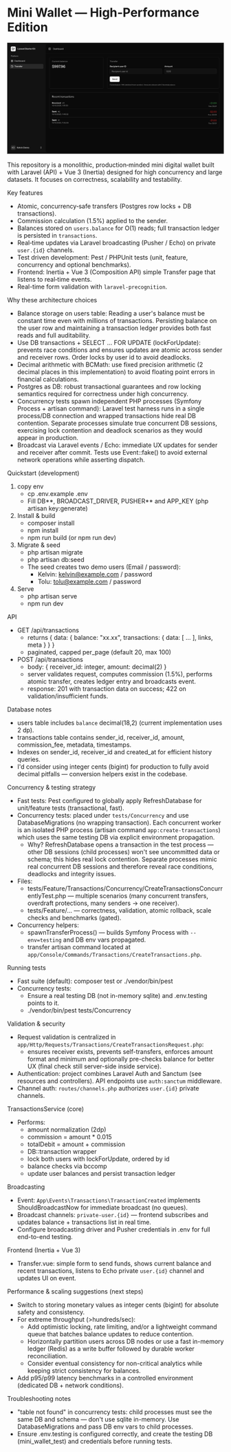# Mini Wallet — High‑Performance Edition

![Mini Wallet](public/art/image.png)

This repository is a monolithic, production‑minded mini digital wallet built with Laravel (API) + Vue 3 (Inertia) designed for high concurrency and large datasets. It focuses on correctness, scalability and testability.

Key features

- Atomic, concurrency‑safe transfers (Postgres row locks + DB transactions).
- Commission calculation (1.5%) applied to the sender.
- Balances stored on `users.balance` for O(1) reads; full transaction ledger is persisted in `transactions`.
- Real‑time updates via Laravel broadcasting (Pusher / Echo) on private `user.{id}` channels.
- Test driven development: Pest / PHPUnit tests (unit, feature, concurrency and optional benchmarks).
- Frontend: Inertia + Vue 3 (Composition API) simple Transfer page that listens to real‑time events.
- Real-time form validation with `laravel‑precognition`.

Why these architecture choices

- Balance storage on users table: Reading a user's balance must be constant time even with millions of transactions. Persisting balance on the user row and maintaining a transaction ledger provides both fast reads and full auditability.
- Use DB transactions + SELECT ... FOR UPDATE (lockForUpdate): prevents race conditions and ensures updates are atomic across sender and receiver rows. Order locks by user id to avoid deadlocks.
- Decimal arithmetic with BCMath: use fixed precision arithmetic (2 decimal places in this implementation) to avoid floating point errors in financial calculations.
- Postgres as DB: robust transactional guarantees and row locking semantics required for correctness under high concurrency.
- Concurrency tests spawn independent PHP processes (Symfony Process + artisan command): Laravel test harness runs in a single process/DB connection and wrapped transactions hide real DB contention. Separate processes simulate true concurrent DB sessions, exercising lock contention and deadlock scenarios as they would appear in production.
- Broadcast via Laravel events / Echo: immediate UX updates for sender and receiver after commit. Tests use Event::fake() to avoid external network operations while asserting dispatch.

Quickstart (development)

1. copy env
    - cp .env.example .env
    - Fill DB*\*, BROADCAST_DRIVER, PUSHER*\* and APP_KEY (php artisan key:generate)
2. Install & build
    - composer install
    - npm install
    - npm run build (or npm run dev)
3. Migrate & seed
    - php artisan migrate
    - php artisan db:seed
    - The seed creates two demo users (Email / password):
        - Kelvin: kelvin@example.com / password
        - Tolu: tolu@example.com / password
4. Serve
    - php artisan serve
    - npm run dev

API

- GET /api/transactions
    - returns { data: { balance: "xx.xx", transactions: { data: [ ... ], links, meta } } }
    - paginated, capped per_page (default 20, max 100)
- POST /api/transactions
    - body: { receiver_id: integer, amount: decimal(2) }
    - server validates request, computes commission (1.5%), performs atomic transfer, creates ledger entry and broadcasts event.
    - response: 201 with transaction data on success; 422 on validation/insufficient funds.

Database notes

- users table includes `balance` decimal(18,2) (current implementation uses 2 dp).
- transactions table contains sender_id, receiver_id, amount, commission_fee, metadata, timestamps.
- Indexes on sender_id, receiver_id and created_at for efficient history queries.
- I'd consider using integer cents (bigint) for production to fully avoid decimal pitfalls — conversion helpers exist in the codebase.

Concurrency & testing strategy

- Fast tests: Pest configured to globally apply RefreshDatabase for unit/feature tests (transactional, fast).
- Concurrency tests: placed under `tests/Concurrency` and use DatabaseMigrations (no wrapping transaction). Each concurrent worker is an isolated PHP process (artisan command `app:create-transactions`) which uses the same testing DB via explicit environment propagation.
    - Why? RefreshDatabase opens a transaction in the test process — other DB sessions (child processes) won't see uncommitted data or schema; this hides real lock contention. Separate processes mimic real concurrent DB sessions and therefore reveal race conditions, deadlocks and integrity issues.
- Files:
    - tests/Feature/Transactions/Concurrency/CreateTransactionsConcurrentlyTest.php — multiple scenarios (many concurrent transfers, overdraft protections, many senders -> one receiver).
    - tests/Feature/... — correctness, validation, atomic rollback, scale checks and benchmarks (gated).
- Concurrency helpers:
    - spawnTransferProcess() — builds Symfony Process with `--env=testing` and DB env vars propagated.
    - transfer artisan command located at `app/Console/Commands/Transactions/CreateTransactions.php`.

Running tests

- Fast suite (default): composer test or ./vendor/bin/pest
- Concurrency tests:
    - Ensure a real testing DB (not in-memory sqlite) and .env.testing points to it.
    - ./vendor/bin/pest tests/Concurrency

Validation & security

- Request validation is centralized in `app/Http/Requests/Transactions/CreateTransactionsRequest.php`:
    - ensures receiver exists, prevents self-transfers, enforces amount format and minimum and optionally pre-checks balance for better UX (final check still server-side inside service).
- Authentication: project combines Laravel Auth and Sanctum (see resources and controllers). API endpoints use `auth:sanctum` middleware.
- Channel auth: `routes/channels.php` authorizes `user.{id}` private channels.

TransactionsService (core)

- Performs:
    - amount normalization (2dp)
    - commission = amount \* 0.015
    - totalDebit = amount + commission
    - DB::transaction wrapper
    - lock both users with lockForUpdate, ordered by id
    - balance checks via bccomp
    - update user balances and persist transaction ledger

Broadcasting

- Event: `App\Events\Transactions\TransactionCreated` implements ShouldBroadcastNow for immediate broadcast (no queues).
- Broadcast channels: `private-user.{id}` — frontend subscribes and updates balance + transactions list in real time.
- Configure broadcasting driver and Pusher credentials in .env for full end-to-end testing.

Frontend (Inertia + Vue 3)

- Transfer.vue: simple form to send funds, shows current balance and recent transactions, listens to Echo private `user.{id}` channel and updates UI on event.

Performance & scaling suggestions (next steps)

- Switch to storing monetary values as integer cents (bigint) for absolute safety and consistency.
- For extreme throughput (>hundreds/sec):
    - Add optimistic locking, rate limiting, and/or a lightweight command queue that batches balance updates to reduce contention.
    - Horizontally partition users across DB nodes or use a fast in-memory ledger (Redis) as a write buffer followed by durable worker reconciliation.
    - Consider eventual consistency for non-critical analytics while keeping strict consistency for balances.
- Add p95/p99 latency benchmarks in a controlled environment (dedicated DB + network conditions).

Troubleshooting notes

- "table not found" in concurrency tests: child processes must see the same DB and schema — don't use sqlite in-memory. Use DatabaseMigrations and pass DB env vars to child processes.
- Ensure .env.testing is configured correctly, and create the testing DB (mini_wallet_test) and credentials before running tests.
